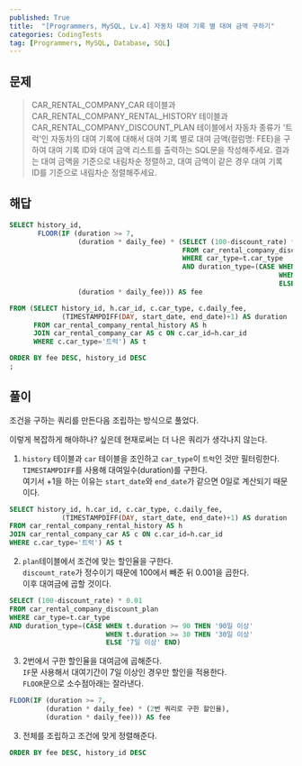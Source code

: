 ```yaml
---
published: True
title:  "[Programmers, MySQL, Lv.4] 자동차 대여 기록 별 대여 금액 구하기"
categories: CodingTests
tag: [Programmers, MySQL, Database, SQL]
---
```


## 문제

> CAR_RENTAL_COMPANY_CAR 테이블과 CAR_RENTAL_COMPANY_RENTAL_HISTORY 테이블과 CAR_RENTAL_COMPANY_DISCOUNT_PLAN 테이블에서 자동차 종류가 '트럭'인 자동차의 대여 기록에 대해서 대여 기록 별로 대여 금액(컬럼명: FEE)을 구하여 대여 기록 ID와 대여 금액 리스트를 출력하는 SQL문을 작성해주세요. 결과는 대여 금액을 기준으로 내림차순 정렬하고, 대여 금액이 같은 경우 대여 기록 ID를 기준으로 내림차순 정렬해주세요.

## 해답

```sql
SELECT history_id, 
       FLOOR(IF (duration >= 7, 
                 (duration * daily_fee) * (SELECT (100-discount_rate) * 0.01
                                           FROM car_rental_company_discount_plan
                                           WHERE car_type=t.car_type
                                           AND duration_type=(CASE WHEN t.duration >= 90 THEN '90일 이상'
                                                                   WHEN t.duration >= 30 THEN '30일 이상'
                                                                   ELSE '7일 이상' END)),
                 (duration * daily_fee))) AS fee

FROM (SELECT history_id, h.car_id, c.car_type, c.daily_fee, 
             (TIMESTAMPDIFF(DAY, start_date, end_date)+1) AS duration
      FROM car_rental_company_rental_history AS h
      JOIN car_rental_company_car AS c ON c.car_id=h.car_id
      WHERE c.car_type='트럭') AS t

ORDER BY fee DESC, history_id DESC
;
```

## 풀이

조건을 구하는 쿼리를 만든다음 조립하는 방식으로 풀었다.  

이렇게 복잡하게 해야하나? 싶은데 현재로써는 더 나은 쿼리가 생각나지 않는다.  

1. ```history``` 테이블과 ```car``` 테이블을 조인하고 ```car_type```이 ```트럭```인 것만 필터링한다.  
```TIMESTAMPDIFF```를 사용해 대여일수(duration)를 구한다.  
여기서 +1을 하는 이유는 ```start_date```와 ```end_date```가 같으면 0일로 계산되기 때문이다.  
```sql
SELECT history_id, h.car_id, c.car_type, c.daily_fee, 
             (TIMESTAMPDIFF(DAY, start_date, end_date)+1) AS duration
FROM car_rental_company_rental_history AS h
JOIN car_rental_company_car AS c ON c.car_id=h.car_id
WHERE c.car_type='트럭') AS t
```

2. ```plan```테이블에서 조건에 맞는 할인율을 구한다.  
```discount_rate```가 정수이기 때문에 100에서 빼준 뒤 0.001을 곱한다.  
이후 대여금에 곱할 것이다.  
```sql
SELECT (100-discount_rate) * 0.01
FROM car_rental_company_discount_plan
WHERE car_type=t.car_type
AND duration_type=(CASE WHEN t.duration >= 90 THEN '90일 이상'
                        WHEN t.duration >= 30 THEN '30일 이상'
                        ELSE '7일 이상' END)
```

3. 2번에서 구한 할인율을 대여금에 곱해준다.  
```IF```문 사용해서 대여기간이 7일 이상인 경우만 할인을 적용한다.  
```FLOOR```문으로 소수점아래는 잘라낸다.  
```sql
FLOOR(IF (duration >= 7, 
         (duration * daily_fee) * (2번 쿼리로 구한 할인율),
         (duration * daily_fee))) AS fee
```

3. 전체를 조립하고 조건에 맞게 정렬해준다.  
```sql
ORDER BY fee DESC, history_id DESC
```

